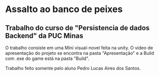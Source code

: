 # Assalto ao banco de peixes

## Trabalho do curso de "Persistencia de dados Backend" da PUC Minas

O trabalho consiste em uma Mini visual-novel feita na unity.
O video de apresentação do projeto se encontra na pasta "Apresentação" e a Build com .exe do game está na pasta "Build".



Trabalho feito somente pelo aluno Pedro Lucas Aires dos Santos.
